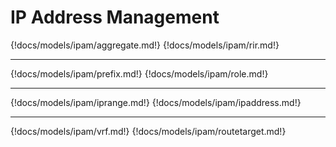 # IP Address Management

{!docs/models/ipam/aggregate.md!}
{!docs/models/ipam/rir.md!}

---

{!docs/models/ipam/prefix.md!}
{!docs/models/ipam/role.md!}

---

{!docs/models/ipam/iprange.md!}
{!docs/models/ipam/ipaddress.md!}

---

{!docs/models/ipam/vrf.md!}
{!docs/models/ipam/routetarget.md!}

